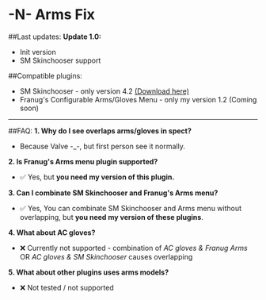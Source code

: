 # -N- Arms Fix
##Last updates:
**Update 1.0:**
  + Init version
  + SM Skinchooser support
  
##Compatible plugins:
  + SM Skinchooser - only version 4.2 [(Download here)](https://github.com/NomisCZ/sm_skinchooser)
  + Franug's Configurable Arms/Gloves Menu - only my version 1.2 (Coming soon)
  
------------------

##FAQ:
**1. Why do I see overlaps arms/gloves in spect?**

  - Because Valve -_-, but first person see it normally.
    
**2. Is Franug's Arms menu plugin supported?**
 
  - :white_check_mark: Yes, but **you need my version of this plugin.**
  
**3. Can I combinate SM Skinchooser and Franug's Arms menu?**
 
  - :white_check_mark: Yes, You can combinate SM Skinchooser and Arms menu without overlapping, but **you need my version of these plugins**.

**4. What about AC gloves?**
      
  - :x: Currently not supported - combination of *AC gloves & Franug Arms* OR *AC gloves & SM Skinchooser* causes overlapping
  
  
**5. What about other plugins uses arms models?**
      
  - :x: Not tested / not supported
